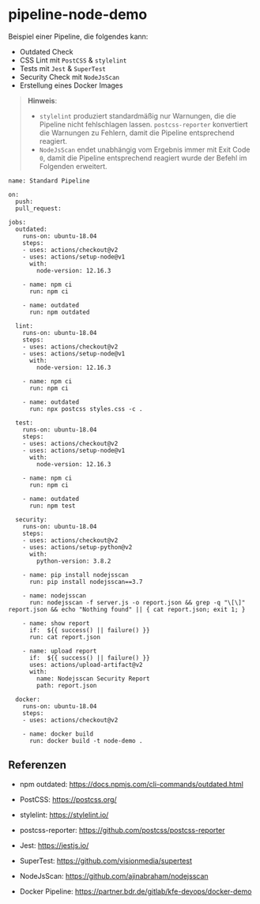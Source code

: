 # pipeline-node-demo

Beispiel einer Pipeline, die folgendes kann:
 - Outdated Check
 - CSS Lint mit `PostCSS` & `stylelint`
 - Tests mit `Jest` & `SuperTest`
 - Security Check mit `NodeJsScan`
 - Erstellung eines Docker Images

> **Hinweis**: 
> - `stylelint` produziert standardmäßig nur Warnungen, die die Pipeline nicht fehlschlagen lassen. `postcss-reporter` konvertiert die Warnungen zu Fehlern, damit die Pipeline entsprechend reagiert.
> - `NodeJsScan` endet unabhängig vom Ergebnis immer mit Exit Code `0`, damit die Pipeline entsprechend reagiert wurde der Befehl im Folgenden erweitert.

```
name: Standard Pipeline

on:
  push:
  pull_request:

jobs:
  outdated:
    runs-on: ubuntu-18.04
    steps:
    - uses: actions/checkout@v2
    - uses: actions/setup-node@v1
      with:
        node-version: 12.16.3

    - name: npm ci
      run: npm ci

    - name: outdated
      run: npm outdated

  lint:
    runs-on: ubuntu-18.04
    steps:
    - uses: actions/checkout@v2
    - uses: actions/setup-node@v1
      with:
        node-version: 12.16.3
        
    - name: npm ci
      run: npm ci

    - name: outdated
      run: npx postcss styles.css -c .

  test:
    runs-on: ubuntu-18.04
    steps:
    - uses: actions/checkout@v2
    - uses: actions/setup-node@v1
      with:
        node-version: 12.16.3
        
    - name: npm ci
      run: npm ci

    - name: outdated
      run: npm test

  security:
    runs-on: ubuntu-18.04
    steps:
    - uses: actions/checkout@v2
    - uses: actions/setup-python@v2
      with:
        python-version: 3.8.2

    - name: pip install nodejsscan
      run: pip install nodejsscan==3.7

    - name: nodejsscan
      run: nodejsscan -f server.js -o report.json && grep -q "\[\]" report.json && echo "Nothing found" || { cat report.json; exit 1; }

    - name: show report
      if:  ${{ success() || failure() }}
      run: cat report.json

    - name: upload report
      if:  ${{ success() || failure() }}
      uses: actions/upload-artifact@v2
      with:
        name: Nodejsscan Security Report
        path: report.json

  docker:
    runs-on: ubuntu-18.04
    steps:
    - uses: actions/checkout@v2

    - name: docker build
      run: docker build -t node-demo .
```

## Referenzen
- npm outdated: https://docs.npmjs.com/cli-commands/outdated.html
- PostCSS: https://postcss.org/
- stylelint: https://stylelint.io/
- postcss-reporter: https://github.com/postcss/postcss-reporter
- Jest: https://jestjs.io/
- SuperTest: https://github.com/visionmedia/supertest
- NodeJsScan: https://github.com/ajinabraham/nodejsscan

- Docker Pipeline: https://partner.bdr.de/gitlab/kfe-devops/docker-demo
